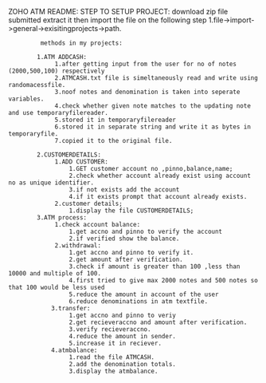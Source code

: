 ZOHO ATM README:
             STEP TO SETUP PROJECT:
			 download zip file submitted
			 extract it
			 then import the file on the following step
			 1.file->import->general->exisitingprojects->path.
			 
			 
			 
			 methods in my projects:
			 
			1.ATM ADDCASH:
			     1.after getting input from the user for no of notes (2000,500,100) respectively
				 2.ATMCASH.txt file is simeltaneously read and write using randomacessfile. 
				 3.noof notes and denomination is taken into seperate variables.
				 4.check whether given note matches to the updating note and use temporaryfilereader.
				 5.stored it in temporaryfilereader
				 6.stored it in separate string and write it as bytes in temporaryfile.
		         7.copied it to the original file.
			
			2.CUSTOMERDETAILS:
			     1.ADD CUSTOMER:
				     1.GET customer account no ,pinno,balance,name;
					 2.check whether account already exist using account no as unique identifier.
					 3.if not exists add the account
					 4.if it exists prompt that account already exists.
				 2.customer details;
				     1.display the file CUSTOMERDETAILS;
		    3.ATM process:
			     1.check account balance:
				     1.get accno and pinno to verify the account
					 2.if verified show the balance.
				 2.withdrawal:
				     1.get accno and pinno to verify it.
					 2.get amount after verification.
					 3.check if amount is greater than 100 ,less than 10000 and multiple of 100.
                     4.first tried to give max 2000 notes and 500 notes so that 100 would be less used
                     5.reduce the amount in account of the user
					 6.reduce denominations in atm textfile.
				3.transfer:
				     1.get accno and pinno to veriy
					 2.get recieveraccno and amount after verification.
					 3.verify recieveraccno.
					 4.reduce the amount in sender.
					 5.increase it in reciever.
				4.atmbalance:
				     1.read the file ATMCASH.
					 2.add the denomination totals.
					 3.display the atmbalance.
